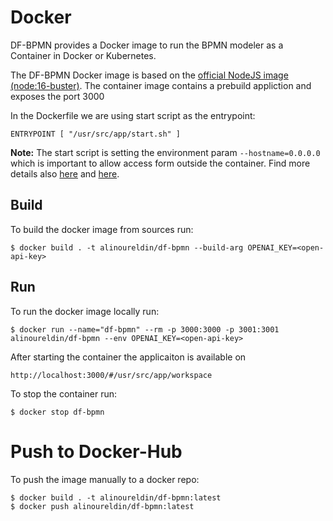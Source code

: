 # Docker

DF-BPMN provides a Docker image to run the BPMN modeler as a Container in Docker or Kubernetes. 

The DF-BPMN Docker image is based on the [official NodeJS image (node:16-buster)](https://hub.docker.com/_/node). The container image contains a prebuild appliction and exposes the port 3000

In the Dockerfile we are using start script as the entrypoint:

    ENTRYPOINT [ "/usr/src/app/start.sh" ]

**Note:** The start script is setting the environment param `--hostname=0.0.0.0` which is important to allow access form outside the container. Find more details also [here](https://dev.to/hagevvashi/don-t-forget-to-give-host-0-0-0-0-to-the-startup-option-of-webpack-dev-server-using-docker-1483) and [here](https://github.com/theia-ide/theia-apps/tree/master/theia-cpp-docker).

## Build

To build the docker image from sources run:

	$ docker build . -t alinoureldin/df-bpmn --build-arg OPENAI_KEY=<open-api-key>

## Run

To run the docker image locally run:

	$ docker run --name="df-bpmn" --rm -p 3000:3000 -p 3001:3001 alinoureldin/df-bpmn --env OPENAI_KEY=<open-api-key>
      
After starting the container the applicaiton is available on 

	http://localhost:3000/#/usr/src/app/workspace
	      
To stop the container run:

	$ docker stop df-bpmn

# Push to Docker-Hub

To push the image manually to a docker repo:

	$ docker build . -t alinoureldin/df-bpmn:latest
	$ docker push alinoureldin/df-bpmn:latest

